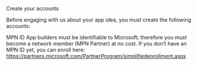 Create your accounts

Before engaging with us about your app idea, you must create the following accounts:

MPN ID
App builders must be identifiable to Microsoft; therefore you must become a network member (MPN Partner) at no cost. If you don’t have an MPN ID yet, you can enroll here: https://partners.microsoft.com/PartnerProgram/simplifiedenrollment.aspx
